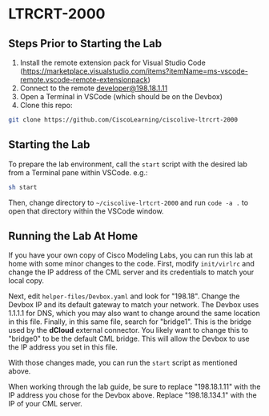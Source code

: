 # LTRCRT-2000

## Steps Prior to Starting the Lab

1. Install the remote extension pack for Visual Studio Code (<https://marketplace.visualstudio.com/items?itemName=ms-vscode-remote.vscode-remote-extensionpack>)
2. Connect to the remote developer@198.18.1.11
3. Open a Terminal in VSCode (which should be on the Devbox)
4. Clone this repo:

```sh
git clone https://github.com/CiscoLearning/ciscolive-ltrcrt-2000
```

## Starting the Lab

To prepare the lab environment, call the `start` script with the desired lab from a Terminal pane within VSCode. e.g.:

```sh
sh start
```

Then, change directory to `~/ciscolive-lrtcrt-2000` and run `code -a .` to open that directory within the VSCode window.

## Running the Lab At Home

If you have your own copy of Cisco Modeling Labs, you can run this lab at home with some minor changes to the code.  First, modify `init/virlrc` and change the IP address of the CML server and its credentials to match your local copy.

Next, edit `helper-files/Devbox.yaml` and look for "198.18".  Change the Devbox IP and its default gateway to match your network.  The Devbox uses 1.1.1.1 for DNS, which you may also want to change around the same location in this file.  Finally, in this same file, search for "bridge1".  This is the bridge used by the **dCloud** external connector.  You likely want to change this to "bridge0" to be the default CML bridge.  This will allow the Devbox to use the IP address you set in this file.

With those changes made, you can run the `start` script as mentioned above.

When working through the lab guide, be sure to replace "198.18.1.11" with the IP address you chose for the Devbox above.  Replace "198.18.134.1" with the IP of your CML server.
